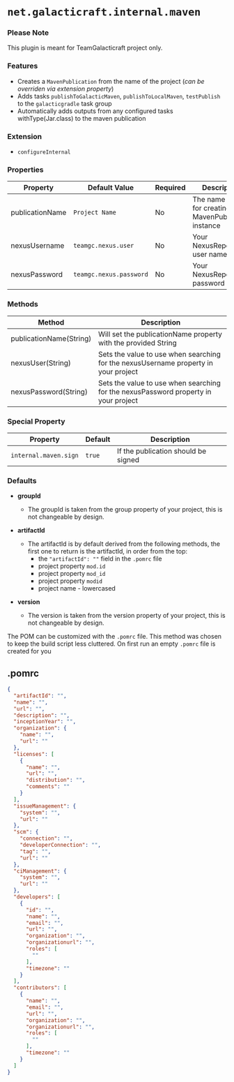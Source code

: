 # `net.galacticraft.internal.maven`

### Please Note

This plugin is meant for TeamGalacticraft project only.

### Features

- Creates a `MavenPublication` from the name of the project (*can be overriden via extension property*)
- Adds tasks `publishToGalacticMaven`, `publishToLocalMaven`, `testPublish`  to the `galacticgradle` task group
- Automatically adds outputs from any configured tasks withType(Jar.class) to the maven publication

### Extension

- `configureInternal`

### Properties

| **Property**    | **Default Value**       | **Required**    | **Description**                                          |
|-----------------|-------------------------|-----------------|----------------------------------------------------------|
| publicationName | `Project Name`          | No              | The name used for creating the MavenPublication instance |
| nexusUsername   | `teamgc.nexus.user`     | No              | Your NexusRepository user name                           |
| nexusPassword   | `teamgc.nexus.password` | No              | Your NexusRepository password                            |

### Methods

| **Method**              | **Description**                                                                             |
|-------------------------|---------------------------------------------------------------------------------------------|
| publicationName(String) | Will set the publicationName property with the provided String                              |
| nexusUser(String)       | Sets the value to use when searching for the nexusUsername property in your project         |
| nexusPassword(String)   | Sets the value to use when searching for the nexusPassword property in your project         |


### Special Property

| **Property**          | **Default** | **Description**                                                     | 
|-----------------------|-------------|---------------------------------------------------------------------|
| `internal.maven.sign` | `true`      | If the publication should be signed                                 |

### Defaults

- **groupId**
  - The groupId is taken from the group property of your project, this is not changeable by design.
  
- **artifactId**
  - The artifactId is by default derived from the following methods, the first one to return is the artifactId, in order from the top:
    - the `"artifactId": ""` field in the `.pomrc` file
    - project property `mod.id`
    - project property `mod_id`
    - project property `modid`
    - project name - lowercased

- **version**
  - The version is taken from the version property of your project, this is not changeable by design.

The POM can be customized with the `.pomrc` file. This method was chosen to keep the build script less cluttered. On first run an empty `.pomrc` file is created for you

## .pomrc

```json
{
  "artifactId": "",
  "name": "",
  "url": "",
  "description": "",
  "inceptionYear": "",
  "organization": {
    "name": "",
    "url": ""
  },
  "licenses": [
    {
      "name": "",
      "url": "",
      "distribution": "",
      "comments": ""
    }
  ],
  "issueManagement": {
    "system": "",
    "url": ""
  },
  "scm": {
    "connection": "",
    "developerConnection": "",
    "tag": "",
    "url": ""
  },
  "ciManagement": {
    "system": "",
    "url": ""
  },
  "developers": [
    {
      "id": "",
      "name": "",
      "email": "",
      "url": "",
      "organization": "",
      "organizationurl": "",
      "roles": [
        ""
      ],
      "timezone": ""
    }
  ],
  "contributors": [
    {
      "name": "",
      "email": "",
      "url": "",
      "organization": "",
      "organizationurl": "",
      "roles": [
        ""
      ],
      "timezone": ""
    }
  ]
}
```